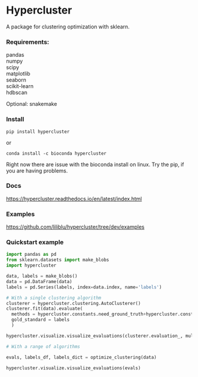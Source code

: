 # Hypercluster
A package for clustering optimization with sklearn. 

### Requirements:  
pandas  
numpy  
scipy  
matplotlib  
seaborn  
scikit-learn  
hdbscan  

Optional:
snakemake


### Install  
```
pip install hypercluster
```
or
```
conda install -c bioconda hypercluster
```
Right now there are issue with the bioconda install on linux. Try the pip, if you are having problems. 

### Docs 
https://hypercluster.readthedocs.io/en/latest/index.html   

### Examples
https://github.com/liliblu/hypercluster/tree/dev/examples


### Quickstart example
```python
import pandas as pd
from sklearn.datasets import make_blobs
import hypercluster

data, labels = make_blobs()
data = pd.DataFrame(data)
labels = pd.Series(labels, index=data.index, name='labels')

# With a single clustering algorithm
clusterer = hypercluster.clustering.AutoClusterer()
clusterer.fit(data).evaluate(
  methods = hypercluster.constants.need_ground_truth+hypercluster.constants.inherent_metrics, 
  gold_standard = labels
  )

hypercluster.visualize.visualize_evaluations(clusterer.evaluation_, multiple_clusterers=False)

# With a range of algorithms

evals, labels_df, labels_dict = optimize_clustering(data)

hypercluster.visualize.visualize_evaluations(evals)

```

